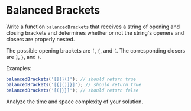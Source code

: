 # Balanced Brackets

Write a function `balancedBrackets` that receives a string of opening and closing brackets and determines whether or not the string's openers and closers are properly nested.

The possible opening brackets are `[`, `{`, and `(`. The corresponding closers are `]`, `}`, and `)`.

Examples:

```js
balancedBrackets('[]{}()'); // should return true
balancedBrackets('[{[()]}]'); // should return true
balancedBrackets('[({}}]'); // should return false
```

Analyze the time and space complexity of your solution.

